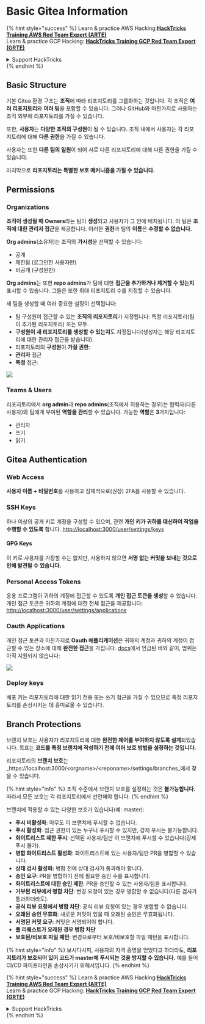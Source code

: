 # Basic Gitea Information

{% hint style="success" %}
Learn & practice AWS Hacking:<img src="../../.gitbook/assets/image (1) (1) (1) (1).png" alt="" data-size="line">[**HackTricks Training AWS Red Team Expert (ARTE)**](https://training.hacktricks.xyz/courses/arte)<img src="../../.gitbook/assets/image (1) (1) (1) (1).png" alt="" data-size="line">\
Learn & practice GCP Hacking: <img src="../../.gitbook/assets/image (2) (1).png" alt="" data-size="line">[**HackTricks Training GCP Red Team Expert (GRTE)**<img src="../../.gitbook/assets/image (2) (1).png" alt="" data-size="line">](https://training.hacktricks.xyz/courses/grte)

<details>

<summary>Support HackTricks</summary>

* Check the [**subscription plans**](https://github.com/sponsors/carlospolop)!
* **Join the** 💬 [**Discord group**](https://discord.gg/hRep4RUj7f) or the [**telegram group**](https://t.me/peass) or **follow** us on **Twitter** 🐦 [**@hacktricks\_live**](https://twitter.com/hacktricks_live)**.**
* **Share hacking tricks by submitting PRs to the** [**HackTricks**](https://github.com/carlospolop/hacktricks) and [**HackTricks Cloud**](https://github.com/carlospolop/hacktricks-cloud) github repos.

</details>
{% endhint %}

## Basic Structure

기본 Gitea 환경 구조는 **조직**에 따라 리포지토리를 그룹화하는 것입니다. 각 조직은 **여러 리포지토리**와 **여러 팀**을 포함할 수 있습니다. 그러나 GitHub와 마찬가지로 사용자는 조직 외부에 리포지토리를 가질 수 있습니다.

또한, **사용자**는 **다양한 조직의 구성원**이 될 수 있습니다. 조직 내에서 사용자는 각 리포지토리에 대해 **다른 권한**을 가질 수 있습니다.

사용자는 또한 **다른 팀의 일원**이 되어 서로 다른 리포지토리에 대해 다른 권한을 가질 수 있습니다.

마지막으로 **리포지토리는 특별한 보호 메커니즘을 가질 수 있습니다.**

## Permissions

### Organizations

**조직이 생성될 때** **Owners**라는 팀이 **생성**되고 사용자가 그 안에 배치됩니다. 이 팀은 **조직에 대한 관리자 접근**을 제공합니다. 이러한 **권한**과 팀의 **이름**은 **수정할 수 없습니다.**

**Org admins**(소유자)는 조직의 **가시성**을 선택할 수 있습니다:

* 공개
* 제한됨 (로그인한 사용자만)
* 비공개 (구성원만)

**Org admins**는 또한 **repo admins**가 팀에 대한 **접근을 추가하거나 제거할 수 있는지** 표시할 수 있습니다. 그들은 또한 최대 리포지토리 수를 지정할 수 있습니다.

새 팀을 생성할 때 여러 중요한 설정이 선택됩니다:

* 팀 구성원이 접근할 수 있는 **조직의 리포지토리**가 지정됩니다: 특정 리포지토리(팀이 추가된 리포지토리) 또는 모두.
* **구성원이 새 리포지토리를 생성할 수 있는지**도 지정됩니다(생성자는 해당 리포지토리에 대한 관리자 접근을 받습니다).
* 리포지토리의 **구성원**이 **가질 권한**:
* **관리자** 접근
* **특정** 접근:

![](<../../.gitbook/assets/image (118).png>)

### Teams & Users

리포지토리에서 **org admin**과 **repo admins**(조직에서 허용하는 경우)는 협력자(다른 사용자)와 팀에게 부여된 **역할을 관리**할 수 있습니다. 가능한 **역할**은 **3**가지입니다:

* 관리자
* 쓰기
* 읽기

## Gitea Authentication

### Web Access

**사용자 이름 + 비밀번호**를 사용하고 잠재적으로(권장) 2FA를 사용할 수 있습니다.

### **SSH Keys**

하나 이상의 공개 키로 계정을 구성할 수 있으며, 관련 **개인 키가 귀하를 대신하여 작업을 수행할 수 있도록** 합니다. [http://localhost:3000/user/settings/keys](http://localhost:3000/user/settings/keys)

#### **GPG Keys**

이 키로 사용자를 가장할 수는 없지만, 사용하지 않으면 **서명 없는 커밋을 보내는 것으로 인해 발견될 수 있습니다.**

### **Personal Access Tokens**

응용 프로그램이 귀하의 계정에 접근할 수 있도록 **개인 접근 토큰을 생성**할 수 있습니다. 개인 접근 토큰은 귀하의 계정에 대한 전체 접근을 제공합니다: [http://localhost:3000/user/settings/applications](http://localhost:3000/user/settings/applications)

### Oauth Applications

개인 접근 토큰과 마찬가지로 **Oauth 애플리케이션**은 귀하의 계정과 귀하의 계정이 접근할 수 있는 장소에 대해 **완전한 접근**을 가집니다. [docs](https://docs.gitea.io/en-us/oauth2-provider/#scopes)에서 언급된 바와 같이, 범위는 아직 지원되지 않습니다:

![](<../../.gitbook/assets/image (194).png>)

### Deploy keys

배포 키는 리포지토리에 대한 읽기 전용 또는 쓰기 접근을 가질 수 있으므로 특정 리포지토리를 손상시키는 데 흥미로울 수 있습니다.

## Branch Protections

브랜치 보호는 사용자가 리포지토리에 대한 **완전한 제어를 부여하지 않도록 설계**되었습니다. 목표는 **코드를 특정 브랜치에 작성하기 전에 여러 보호 방법을 설정하는 것입니다.**

리포지토리의 **브랜치 보호**는 _https://localhost:3000/\<orgname>/\<reponame>/settings/branches_에서 찾을 수 있습니다.

{% hint style="info" %}
조직 수준에서 브랜치 보호를 설정하는 것은 **불가능합니다.** 따라서 모든 보호는 각 리포지토리에서 선언해야 합니다.
{% endhint %}

브랜치에 적용할 수 있는 다양한 보호가 있습니다(예: master):

* **푸시 비활성화**: 아무도 이 브랜치에 푸시할 수 없습니다.
* **푸시 활성화**: 접근 권한이 있는 누구나 푸시할 수 있지만, 강제 푸시는 불가능합니다.
* **화이트리스트 제한 푸시**: 선택된 사용자/팀만 이 브랜치에 푸시할 수 있습니다(강제 푸시 불가).
* **병합 화이트리스트 활성화**: 화이트리스트에 있는 사용자/팀만 PR을 병합할 수 있습니다.
* **상태 검사 활성화:** 병합 전에 상태 검사가 통과해야 합니다.
* **승인 요구**: PR을 병합하기 전에 필요한 승인 수를 표시합니다.
* **화이트리스트에 대한 승인 제한**: PR을 승인할 수 있는 사용자/팀을 표시합니다.
* **거부된 리뷰에서 병합 차단**: 변경 요청이 있는 경우 병합할 수 없습니다(다른 검사가 통과하더라도).
* **공식 리뷰 요청에서 병합 차단**: 공식 리뷰 요청이 있는 경우 병합할 수 없습니다.
* **오래된 승인 무효화**: 새로운 커밋이 있을 때 오래된 승인은 무효화됩니다.
* **서명된 커밋 요구**: 커밋은 서명되어야 합니다.
* **풀 리퀘스트가 오래된 경우 병합 차단**
* **보호된/비보호 파일 패턴**: 변경으로부터 보호/비보호할 파일 패턴을 표시합니다.

{% hint style="info" %}
보시다시피, 사용자의 자격 증명을 얻었다고 하더라도, **리포지토리가 보호되어 있어 코드가 master에 푸시되는 것을 방지할 수 있습니다.** 예를 들어 CI/CD 파이프라인을 손상시키기 위해서입니다.
{% endhint %}

{% hint style="success" %}
Learn & practice AWS Hacking:<img src="../../.gitbook/assets/image (1) (1) (1) (1).png" alt="" data-size="line">[**HackTricks Training AWS Red Team Expert (ARTE)**](https://training.hacktricks.xyz/courses/arte)<img src="../../.gitbook/assets/image (1) (1) (1) (1).png" alt="" data-size="line">\
Learn & practice GCP Hacking: <img src="../../.gitbook/assets/image (2) (1).png" alt="" data-size="line">[**HackTricks Training GCP Red Team Expert (GRTE)**<img src="../../.gitbook/assets/image (2) (1).png" alt="" data-size="line">](https://training.hacktricks.xyz/courses/grte)

<details>

<summary>Support HackTricks</summary>

* Check the [**subscription plans**](https://github.com/sponsors/carlospolop)!
* **Join the** 💬 [**Discord group**](https://discord.gg/hRep4RUj7f) or the [**telegram group**](https://t.me/peass) or **follow** us on **Twitter** 🐦 [**@hacktricks\_live**](https://twitter.com/hacktricks_live)**.**
* **Share hacking tricks by submitting PRs to the** [**HackTricks**](https://github.com/carlospolop/hacktricks) and [**HackTricks Cloud**](https://github.com/carlospolop/hacktricks-cloud) github repos.

</details>
{% endhint %}
